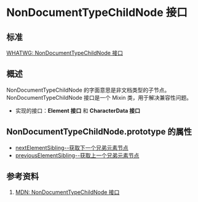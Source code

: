 # NonDocumentTypeChildNode 接口

## 标准
[WHATWG: NonDocumentTypeChildNode 接口](https://dom.spec.whatwg.org/#interface-nondocumenttypechildnode)

## 概述
NonDocumentTypeChildNode 的字面意思是非文档类型的子节点。NonDocumentTypeChildNode 接口是一个 Mixin 类，用于解决兼容性问题。

- 实现的接口：**Element 接口** 和 **CharacterData 接口**

## NonDocumentTypeChildNode.prototype 的属性

- [nextElementSibling--获取下一个兄弟元素节点](./nextElementSibling/nextElementSibling.md)
- [previousElementSibling--获取上一个兄弟元素节点](./previousElementSibling/previousElementSibling.md)

## 参考资料
1. [MDN: NonDocumentTypeChildNode 接口](https://developer.mozilla.org/en-US/docs/Web/API/NonDocumentTypeChildNode)
